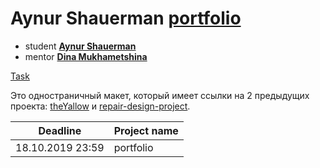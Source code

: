 # Aynur Shauerman [portfolio](https://aykuli.github.io/portfolio/)

* student **[Aynur Shauerman](https://github.com/aykuli)**
* mentor **[Dina Mukhametshina](https://github.com/kamec)**

[Task](https://github.com/rolling-scopes-school/tasks/blob/master/tasks/stage-1/portfolio/portfolio-draft.md)

Это одностраничный макет, который имеет ссылки на 2 предыдущих проекта: [theYallow](https://aykuli.github.io/portfolio/iframes/theyallow.html) и [repair-design-project](https://aykuli.github.io/portfolio/iframes/repair.html).

| Deadline  | Project name |
|-----------|--------------|
| 18.10.2019 23:59 | portfolio |
